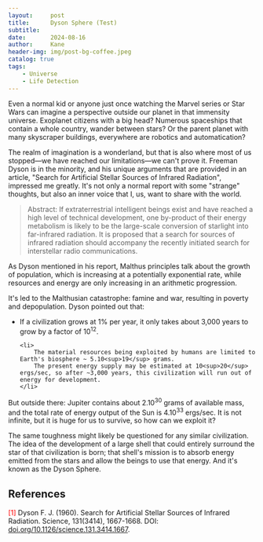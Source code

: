 ```yaml
---
layout:     post
title:      Dyson Sphere (Test)
subtitle:   
date:       2024-08-16
author:     Kane
header-img: img/post-bg-coffee.jpeg
catalog: true
tags:
    - Universe
    - Life Detection
---
```


Even a normal kid or anyone just once watching the Marvel series or Star Wars can imagine a perspective outside our planet in that immensity universe. Exoplanet citizens with a big head? Numerous spaceships that contain a whole country, wander between stars? Or the parent planet with many skyscraper buildings, everywhere are robotics and automatication?

The realm of imagination is a wonderland, but that is also where most of us stopped—we have reached our limitations—we can't prove it. Freeman Dyson is in the minority, and his unique arguments that are provided in an article, "Search for Artificial Stellar Sources of Infrared Radiation", impressed me greatly. It's not only a normal report with some "strange" thoughts, but also an inner voice that I, us, want to share with the world.

> Abstract: If extraterrestrial intelligent beings exist and have reached a high level of technical development, one by-product of their energy metabolism is likely to be the large-scale conversion of starlight into far-infrared radiation. It is proposed that a search for sources of infrared radiation should accompany the recently initiated search for interstellar radio communications.

As Dyson mentioned in his report, Malthus principles talk about the growth of population, which is increasing at a potentially exponential rate, while resources and energy are only increasing in an arithmetic progression.

It's led to the Malthusian catastrophe: famine and war, resulting in poverty and depopulation. Dyson pointed out that:

<ul>
    <li>
        If a civilization grows at 1% per year, it only takes about 3,000 years to grow by a factor of 10<sup>12</sup>.
    </li>

    <li>
        The material resources being exploited by humans are limited to Earth's biosphere ~ 5.10<sup>19</sup> grams.
        The present energy supply may be estimated at 10<sup>20</sup> ergs/sec, so after ~3,000 years, this civilization will run out of energy for development.
    </li>
</ul>

But outside there: Jupiter contains about 2.10<sup>30</sup> grams of available mass, and the total rate of energy output of the Sun is 4.10<sup>33</sup> ergs/sec. It is not infinite, but it is huge for us to survive, so how can we exploit it?

The same toughness might likely be questioned for any similar civilization. The idea of the development of a large shell that could entirely surround the star of that civilization is born; that shell's mission is to absorb energy emitted from the stars and allow the beings to use that energy. And it's known as the Dyson Sphere.

## References

<p>
    <span style="color: #FF0000">[1]</span> Dyson F. J. (1960). Search for Artificial Stellar Sources of Infrared Radiation. Science, 131(3414), 1667-1668. DOI: <a href="https://doi.org/10.1126/science.131.3414.1667" target="_blank" rel="noopener noreferrer">doi.org/10.1126/science.131.3414.1667</a>.
</p>

